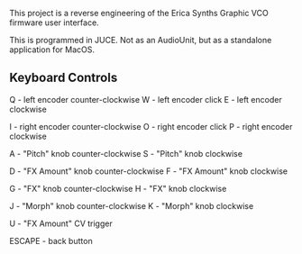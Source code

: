 This project is a reverse engineering of the Erica Synths Graphic VCO firmware user interface.

This is programmed in JUCE.  Not as an AudioUnit, but as a standalone application for MacOS.

## Keyboard Controls

Q - left encoder counter-clockwise
W - left encoder click
E - left encoder clockwise

I - right encoder counter-clockwise
O - right encoder click
P - right encoder clockwise

A - "Pitch" knob counter-clockwise
S - "Pitch" knob clockwise

D - "FX Amount" knob counter-clockwise
F - "FX Amount" knob clockwise

G - "FX" knob counter-clockwise
H - "FX" knob clockwise

J - "Morph" knob counter-clockwise
K - "Morph" knob clockwise

U - "FX Amount" CV trigger

ESCAPE - back button

